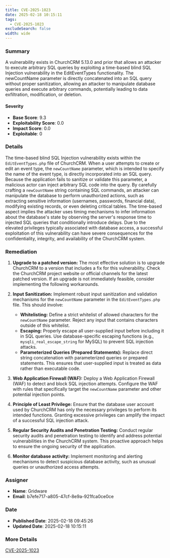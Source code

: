 ```yaml
---
title: CVE-2025-1023
date: 2025-02-18 10:15:11
tags:
  - CVE-2025-1023
excludeSearch: false
width: wide
---
```


### Summary
A vulnerability exists in ChurchCRM 5.13.0 and prior that allows an attacker to execute arbitrary SQL queries by exploiting a time-based blind SQL Injection vulnerability in the EditEventTypes functionality. The newCountName parameter is directly concatenated into an SQL query without proper sanitization, allowing an attacker to manipulate database queries and execute arbitrary commands, potentially leading to data exfiltration, modification, or deletion.

#### Severity
- **Base Score**: 9.3
- **Exploitability Score**: 0.0
- **Impact Score**: 0.0
- **Exploitable**: 0

### Details 
The time-based blind SQL Injection vulnerability exists within the `EditEventTypes.php` file of ChurchCRM. When a user attempts to create or edit an event type, the `newCountName` parameter, which is intended to specify the name of the event type, is directly incorporated into an SQL query. Because the application fails to sanitize or validate this parameter, a malicious actor can inject arbitrary SQL code into the query. By carefully crafting a `newCountName` string containing SQL commands, an attacker can manipulate the database to perform unauthorized actions, such as extracting sensitive information (usernames, passwords, financial data), modifying existing records, or even deleting critical tables. The time-based aspect implies the attacker uses timing mechanisms to infer information about the database's state by observing the server's response time to injected SQL queries that conditionally introduce delays. Due to the elevated privileges typically associated with database access, a successful exploitation of this vulnerability can have severe consequences for the confidentiality, integrity, and availability of the ChurchCRM system.

### Remediation

1.  **Upgrade to a patched version:** The most effective solution is to upgrade ChurchCRM to a version that includes a fix for this vulnerability. Check the ChurchCRM project website or official channels for the latest patched version. If an upgrade is not immediately feasible, consider implementing the following workarounds.

2.  **Input Sanitization:** Implement robust input sanitization and validation mechanisms for the `newCountName` parameter in the `EditEventTypes.php` file. This should involve:
    *   **Whitelisting:** Define a strict whitelist of allowed characters for the `newCountName` parameter. Reject any input that contains characters outside of this whitelist.
    *   **Escaping:** Properly escape all user-supplied input before including it in SQL queries. Use database-specific escaping functions (e.g., `mysqli_real_escape_string` for MySQL) to prevent SQL injection attacks.
    *   **Parameterized Queries (Prepared Statements):** Replace direct string concatenation with parameterized queries or prepared statements. This ensures that user-supplied input is treated as data rather than executable code.

3.  **Web Application Firewall (WAF):** Deploy a Web Application Firewall (WAF) to detect and block SQL injection attempts. Configure the WAF with rules that specifically target the `newCountName` parameter and other potential injection points.

4.  **Principle of Least Privilege:** Ensure that the database user account used by ChurchCRM has only the necessary privileges to perform its intended functions. Granting excessive privileges can amplify the impact of a successful SQL injection attack.

5.  **Regular Security Audits and Penetration Testing:** Conduct regular security audits and penetration testing to identify and address potential vulnerabilities in the ChurchCRM system. This proactive approach helps to ensure the ongoing security of the application.

6.  **Monitor database activity:** Implement monitoring and alerting mechanisms to detect suspicious database activity, such as unusual queries or unauthorized access attempts.

### Assigner
- **Name**: Gridware
- **Email**: b7efe717-a805-47cf-8e9a-921fca0ce0ce

### Date
- **Published Date**: 2025-02-18 09:45:26
- **Updated Date**: 2025-02-18 10:15:11

### More Details
[CVE-2025-1023](https://www.cvedetails.com/cve/CVE-2025-1023)